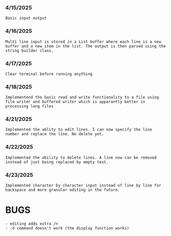 ### 4/15/2025

    Basic input output

### 4/16/2025

    Multi line input is stored in a List buffer where each line is a new buffer and a new item in the list. The output is then parsed using the string builder class.

### 4/17/2025

    Clear terminal before running anything

### 4/18/2025

    Implementend the basic read and write functionality to a file using file writer and buffered writer which is apparantly better in processing long files

### 4/21/2025

    Implemented the ablity to edit lines. I can now specify the line number and replace the line. No delete yet.

### 4/22/2025

    Implemented the ability to delete lines. A line now can be removed instead of just being replaced by empty text.

### 4/23/2025

    Implemented character by character input instead of line by line for backspace and more granular editing in the future.

# BUGS

    - editing adds extra /n
    - :d command doesn't work (the display function works)
